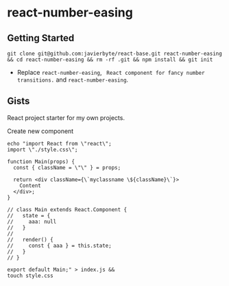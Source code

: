 # react-number-easing

## Getting Started

```
git clone git@github.com:javierbyte/react-base.git react-number-easing && cd react-number-easing && rm -rf .git && npm install && git init
```

- Replace `react-number-easing`, `
React component for fancy number transitions.` and `react-number-easing`.

## Gists

React project starter for my own projects.

Create new component

```
echo "import React from \"react\";
import \"./style.css\";

function Main(props) {
  const { className = \"\" } = props;

  return <div className={\`myclassname \${className}\`}>
    Content
  </div>;
}

// class Main extends React.Component {
//   state = {
//     aaa: null
//   }
//
//   render() {
//     const { aaa } = this.state;
//   }
// }

export default Main;" > index.js &&
touch style.css
```
